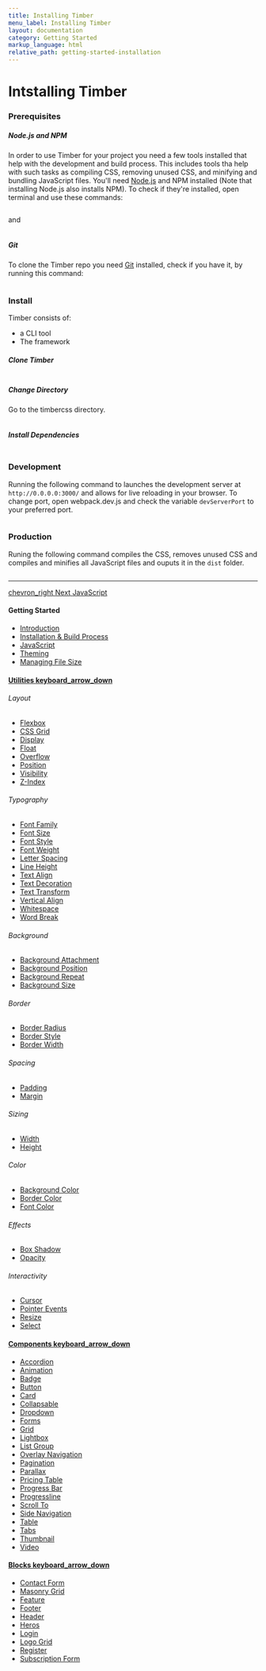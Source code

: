 ```yaml
---
title: Installing Timber
menu_label: Installing Timber
layout: documentation
category: Getting Started
markup_language: html
relative_path: getting-started-installation
---
```


<div class="section-block">
  <div class="row pt-40 pt-md-40">
    <!-- Content Inner -->
    <div class="col w-9/12 w-md-full order-2 content-inner">
      <h1 class="font-light">Intstalling Timber</h1>
      <h3 class="font-light">Prerequisites</h3>
      <h5>Node.js and NPM</h5>
      <p>In order to use Timber for your project you need a few tools installed that help with the development and build process. This includes tools tha help with such tasks as compiling CSS, removing unused CSS, and minifying and bundling JavaScript files. You'll need <a href="https://nodejs.org/en/download/">Node.js</a> and NPM installed (Note that installing Node.js also installs NPM). To check if they're installed, open terminal and use these commands:</p>
      <!-- code -->
      <div class="rounded p-20 overflow-y-scroll mb-20 bg-gradient-grey-ultralight border-l border-4 border-solid border-indigo">
        <pre class="m-0 language-js"><code class="inline-block scrolling-touch"><!--node -v
--></code></pre>
      </div>
      <!-- code -->
      <p>and</p>
      <!-- code -->
      <div class="rounded p-20 overflow-y-scroll mb-0 bg-gradient-grey-ultralight border-l border-4 border-solid border-indigo">
        <pre class="m-0 language-js"><code class="inline-block scrolling-touch"><!--npm -v
--></code></pre>
      </div>
      <!-- code -->
      <h5>Git</h5>
      <p>To clone the Timber repo you need <a href="https://help.github.com/en/articles/set-up-git#setting-up-git">Git</a> installed, check if you have it, by running this command:</p>
      <!-- code -->
      <div class="rounded p-20 overflow-y-scroll mb-0 bg-gradient-grey-ultralight border-l border-4 border-solid border-indigo">
        <pre class="m-0 language-js"><code class="inline-block scrolling-touch"><!--git --version
--></code></pre>
      </div>
      <!-- code -->
      <h3 class="font-light">Install</h3>
      <p>Timber consists of:</p>
      <ul>
        <li>a CLI tool</li>
        <li>The framework</li>
      </ul>
      <h5>Clone Timber</h5>
      <!-- code -->
      <div class="rounded p-20 overflow-y-scroll mb-0 bg-gradient-grey-ultralight border-l border-4 border-solid border-indigo">
        <pre class="m-0 language-js"><code class="inline-block scrolling-touch"><!--git clone https://github.com/ThemeMountain/timbercss
--></code></pre>
      </div>
      <!-- code -->
      <h5>Change Directory</h5>
      <p>Go to the timbercss directory.</p>
      <!-- code -->
      <div class="rounded p-20 overflow-y-scroll mb-0 bg-gradient-grey-ultralight border-l border-4 border-solid border-indigo">
        <pre class="m-0 language-js"><code class="inline-block scrolling-touch"><!--cd timbercss
--></code></pre>
      </div>
      <!-- code -->
      <h5>Install Dependencies</h5>
      <!-- code -->
      <div class="rounded p-20 overflow-y-scroll mb-0 bg-gradient-grey-ultralight border-l border-4 border-solid border-indigo">
        <pre class="m-0 language-js"><code class="inline-block scrolling-touch"><!--npm install
--></code></pre>
      </div>
      <!-- code -->
      <h3 class="font-light">Development</h3>
      <p>Running the following command to launches the development server at <code class="color-indigo font-bold">http://0.0.0.0:3000/</code> and allows for live reloading in your browser. To change port, open webpack.dev.js and check the variable <code class="color-indigo font-bold">devServerPort</code> to your preferred port.</p>
      <!-- code -->
      <div class="rounded p-20 overflow-y-scroll mb-0 bg-gradient-grey-ultralight border-l border-4 border-solid border-indigo">
        <pre class="m-0 language-js"><code class="inline-block scrolling-touch"><!--npm run build_lib_dev--></code></pre>
      </div>
      <!-- code -->
      <h3 class="font-light">Production</h3>
      <p>Runing the following command compiles the CSS, removes unused CSS and compiles and minifies all JavaScript files and ouputs it in the <code class="color-indigo font-bold">dist</code> folder.</p>
      <!-- code -->
      <div class="rounded p-20 overflow-y-scroll mb-0 bg-gradient-grey-ultralight border-l border-4 border-solid border-indigo">
        <pre class="m-0 language-js"><code class="inline-block scrolling-touch"><!--npm run build_lib_prod--></code></pre>
      </div>
      <!-- code -->
      <hr class="mt-50">
      <a href="getting-started-javascript.html" title="Next Page" class="pagination-link button border-none flex flex-row-reverse justify-start justify-sm-between w-auto pr-0 m-0 right bg-transparent bg-hover-transparent left-sm color-grey color-hover-grey-darkest">
        <span class="icon-material mr-0 ml-10">chevron_right</span>
        <span class="mt-0 mr-20">
          <span class="leading-none text-tiny uppercase">Next</span>
          <span class="block text-large">JavaScript</span>
        </span>
      </a>
    </div>
    <!-- Content Inner End -->
    <!-- Sidebar -->
    <aside id="collapsable-sidebar" class="col w-3/12 w-md-full order-1 sidebar left collapsable-target active-md inactive-md overflow-visible overflow-md-hidden">
      <div class="freeze pb-30 pst-100" data-extra-space-top="100" data-extra-space-bottom="0" data-push-section=".pagination-3">
        <div class="pb-30 border-md border-md-b border-md-2 border-grey-lightest">
          <div class="h-screen h-md-auto overflow-y-scroll">
            <h4 class="color-black">Getting Started</h4>
            <ul class="list-none">
              <li><a class="color-grey-dark color-hover-grey-darkest color-active-blue" href="getting-started-timber.html">Introduction</a></li>
              <li><a class="color-grey-dark color-hover-grey-darkest color-active-blue" href="getting-started-installation.html">Installation &amp; Build Process</a></li>
              <li><a class="color-grey-dark color-hover-grey-darkest color-active-blue" href="getting-started-javascript.html">JavaScript</a></li>
              <li><a class="color-grey-dark color-hover-grey-darkest color-active-blue" href="getting-started-theming.html">Theming</a></li>
              <li><a class="color-grey-dark color-hover-grey-darkest color-active-blue" href="getting-started-file-size.html">Managing File Size</a></li>
            </ul>
            <h4 class="mt-0"><a href="#collapsable-utilities" class="collapsable color-grey-dark color-active-black" data-include-margin="">Utilities <span class="icon-material mb-0">keyboard_arrow_down</span></a></h4>
            <div id="collapsable-utilities" class="collapsable-target">
              <div class="pb-10">
                <h6 class="uppercase tracking-wide">Layout</h6>
                <ul class="list-none">
                  <li><a class="color-grey-dark color-hover-grey-darkest color-active-blue" href="utilities/layout-flexbox.html">Flexbox</a></li>
                  <li><a class="color-grey-dark color-hover-grey-darkest color-active-blue" href="utilities/layout-css-grid.html">CSS Grid</a></li>
                  <li><a class="color-grey-dark color-hover-grey-darkest color-active-blue" href="utilities/layout-display.html">Display</a></li>
                  <li><a class="color-grey-dark color-hover-grey-darkest color-active-blue" href="utilities/layout-float.html">Float</a></li>
                  <li><a class="color-grey-dark color-hover-grey-darkest color-active-blue" href="utilities/layout-overflow.html">Overflow</a></li>
                  <li><a class="color-grey-dark color-hover-grey-darkest color-active-blue" href="utilities/layout-position.html">Position</a></li>
                  <li><a class="color-grey-dark color-hover-grey-darkest color-active-blue" href="utilities/layout-visibility.html">Visibility</a></li>
                  <li><a class="color-grey-dark color-hover-grey-darkest color-active-blue" href="utilities/layout-zindex.html">Z-Index</a></li>
                </ul>
                <h6 class="uppercase tracking-wide">Typography</h6>
                <ul class="list-none">
                  <li><a class="color-grey-dark color-hover-grey-darkest color-active-blue" href="utilities/typography-font-family.html">Font Family</a></li>
                  <li><a class="color-grey-dark color-hover-grey-darkest color-active-blue" href="utilities/typography-font-size.html">Font Size</a></li>
                  <li><a class="color-grey-dark color-hover-grey-darkest color-active-blue" href="utilities/typography-font-style.html">Font Style</a></li>
                  <li><a class="color-grey-dark color-hover-grey-darkest color-active-blue" href="utilities/typography-font-weight.html">Font Weight</a></li>
                  <li><a class="color-grey-dark color-hover-grey-darkest color-active-blue" href="utilities/typography-letter-spacing.html">Letter Spacing</a></li>
                  <li><a class="color-grey-dark color-hover-grey-darkest color-active-blue" href="utilities/typography-line-height.html">Line Height</a></li>
                  <li><a class="color-grey-dark color-hover-grey-darkest color-active-blue" href="utilities/typography-text-align.html">Text Align</a></li>
                  <li><a class="color-grey-dark color-hover-grey-darkest color-active-blue" href="utilities/typography-text-decoration.html">Text Decoration</a></li>
                  <li><a class="color-grey-dark color-hover-grey-darkest color-active-blue" href="utilities/typography-text-transform.html">Text Transform</a></li>
                  <li><a class="color-grey-dark color-hover-grey-darkest color-active-blue" href="utilities/typography-vertical-align.html">Vertical Align</a></li>
                  <li><a class="color-grey-dark color-hover-grey-darkest color-active-blue" href="utilities/typography-whitespace.html">Whitespace</a></li>
                  <li><a class="color-grey-dark color-hover-grey-darkest color-active-blue" href="utilities/typography-wordbreak.html">Word Break</a></li>
                </ul>
                <h6 class="uppercase tracking-wide">Background</h6>
                <ul class="list-none">
                  <li><a class="color-grey-dark color-hover-grey-darkest color-active-blue" href="utilities/background-attachment.html">Background Attachment</a></li>
                  <li><a class="color-grey-dark color-hover-grey-darkest color-active-blue" href="utilities/background-position.html">Background Position</a></li>
                  <li><a class="color-grey-dark color-hover-grey-darkest color-active-blue" href="utilities/background-repeat.html">Background Repeat</a></li>
                  <li><a class="color-grey-dark color-hover-grey-darkest color-active-blue" href="utilities/background-size.html">Background Size</a></li>
                </ul>
                <h6 class="uppercase tracking-wide">Border</h6>
                <ul class="list-none">
                  <li><a class="color-grey-dark color-hover-grey-darkest color-active-blue" href="utilities/border-radius.html">Border Radius</a></li>
                  <li><a class="color-grey-dark color-hover-grey-darkest color-active-blue" href="utilities/border-style.html">Border Style</a></li>
                  <li><a class="color-grey-dark color-hover-grey-darkest color-active-blue" href="utilities/border-width.html">Border Width</a></li>
                </ul>
                <h6 class="uppercase tracking-wide">Spacing</h6>
                <ul class="list-none">
                  <li><a class="color-grey-dark color-hover-grey-darkest color-active-blue" href="utilities/spacing-padding.html">Padding</a></li>
                  <li><a class="color-grey-dark color-hover-grey-darkest color-active-blue" href="utilities/spacing-margin.html">Margin</a></li>
                </ul>
                <h6 class="uppercase tracking-wide">Sizing</h6>
                <ul class="list-none">
                  <li><a class="color-grey-dark color-hover-grey-darkest color-active-blue" href="utilities/sizing-width.html">Width</a></li>
                  <li><a class="color-grey-dark color-hover-grey-darkest color-active-blue" href="utilities/sizing-height.html">Height</a></li>
                </ul>
                <h6 class="uppercase tracking-wide">Color</h6>
                <ul class="list-none">
                  <li><a class="color-grey-dark color-hover-grey-darkest color-active-blue" href="utilities/color-background.html">Background Color</a></li>
                  <li><a class="color-grey-dark color-hover-grey-darkest color-active-blue" href="utilities/color-border.html">Border Color</a></li>
                  <li><a class="color-grey-dark color-hover-grey-darkest color-active-blue" href="utilities/color.html">Font Color</a></li>
                </ul>
                <h6 class="uppercase tracking-wide">Effects</h6>
                <ul class="list-none">
                  <li><a class="color-grey-dark color-hover-grey-darkest color-active-blue" href="utilities/effects-box-shadow.html">Box Shadow</a></li>
                  <li><a class="color-grey-dark color-hover-grey-darkest color-active-blue" href="utilities/effects-opacity.html">Opacity</a></li>
                </ul>
                <h6 class="uppercase tracking-wide">Interactivity</h6>
                <ul class="list-none">
                  <li><a class="color-grey-dark color-hover-grey-darkest color-active-blue" href="utilities/interactivity-cursor.html">Cursor</a></li>
                  <li><a class="color-grey-dark color-hover-grey-darkest color-active-blue" href="utilities/interactivity-pointer-events.html">Pointer Events</a></li>
                  <li><a class="color-grey-dark color-hover-grey-darkest color-active-blue" href="utilities/interactivity-resize.html">Resize</a></li>
                  <li><a class="color-grey-dark color-hover-grey-darkest color-active-blue" href="utilities/interactivity-select.html">Select</a></li>
                </ul>
              </div>
            </div>
            <h4 class="mt-0"><a href="#collapsable-components" class="collapsable color-grey-dark color-active-black" data-include-margin="">Components <span class="icon-material mb-0">keyboard_arrow_down</span></a></h4>
            <div id="collapsable-components" class="collapsable-target">
              <div class="pb-10">
                <ul class="list-none">
                  <li><a class="color-grey-dark color-hover-grey-darkest color-active-blue" href="components/component-accordion.html">Accordion</a></li>
                  <li><a class="color-grey-dark color-hover-grey-darkest color-active-blue" href="components/component-animation.html">Animation</a></li>
                  <li><a class="color-grey-dark color-hover-grey-darkest color-active-blue" href="components/component-badge.html">Badge</a></li>
                  <li><a class="color-grey-dark color-hover-grey-darkest color-active-blue" href="components/component-button.html">Button</a></li>
                  <li><a class="color-grey-dark color-hover-grey-darkest color-active-blue" href="components/component-card.html">Card</a></li>
                  <li><a class="color-grey-dark color-hover-grey-darkest color-active-blue" href="components/component-collapsable.html">Collapsable</a></li>
                  <li><a class="color-grey-dark color-hover-grey-darkest color-active-blue" href="components/component-dropdown.html">Dropdown</a></li>
                  <li><a class="color-grey-dark color-hover-grey-darkest color-active-blue" href="components/component-form.html">Forms</a></li>
                  <li><a class="color-grey-dark color-hover-grey-darkest color-active-blue" href="components/component-grid.html">Grid</a></li>
                  <li><a class="color-grey-dark color-hover-grey-darkest color-active-blue" href="components/component-lightbox.html">Lightbox</a></li>
                  <li><a class="color-grey-dark color-hover-grey-darkest color-active-blue" href="components/component-list.html">List Group</a></li>
                  <li><a class="color-grey-dark color-hover-grey-darkest color-active-blue" href="components/component-overlay-navigation.html">Overlay Navigation</a></li>
                  <li><a class="color-grey-dark color-hover-grey-darkest color-active-blue" href="components/component-pagination.html">Pagination</a></li>
                  <li><a class="color-grey-dark color-hover-grey-darkest color-active-blue" href="components/component-parallax.html">Parallax</a></li>
                  <li><a class="color-grey-dark color-hover-grey-darkest color-active-blue" href="components/component-pricing-table.html">Pricing Table</a></li>
                  <li><a class="color-grey-dark color-hover-grey-darkest color-active-blue" href="components/component-progress-bar.html">Progress Bar</a></li>
                  <li><a class="color-grey-dark color-hover-grey-darkest color-active-blue" href="components/component-progressline.html">Progressline</a></li>
                  <li><a class="color-grey-dark color-hover-grey-darkest color-active-blue" href="components/component-scroll-to.html">Scroll To</a></li>
                  <li><a class="color-grey-dark color-hover-grey-darkest color-active-blue" href="components/component-side-navigation.html">Side Navigation</a></li>
                  <li><a class="color-grey-dark color-hover-grey-darkest color-active-blue" href="components/component-table.html">Table</a></li>
                  <li><a class="color-grey-dark color-hover-grey-darkest color-active-blue" href="components/component-tabs.html">Tabs</a></li>
                  <li><a class="color-grey-dark color-hover-grey-darkest color-active-blue" href="components/component-thumbnail.html">Thumbnail</a></li>
                  <li><a class="color-grey-dark color-hover-grey-darkest color-active-blue" href="components/component-video.html">Video</a></li>
                </ul>
              </div>
            </div>
            <h4 class="mt-0"><a href="#collapsable-partials" class="collapsable color-grey-dark color-active-black" data-include-margin="">Blocks <span class="icon-material mb-0">keyboard_arrow_down</span></a></h4>
            <div id="collapsable-partials" class="collapsable-target">
              <div class="pb-10">
                <ul class="list-none">
                  <li><a class="color-grey-dark color-hover-grey-darkest color-active-blue" href="blocks/block-contact-form.html">Contact Form</a></li>
                  <li><a class="color-grey-dark color-hover-grey-darkest color-active-blue" href="blocks/block-masonry-grid.html">Masonry Grid</a></li>
                  <li><a class="color-grey-dark color-hover-grey-darkest color-active-blue" href="blocks/block-feature.html">Feature</a></li>
                  <li><a class="color-grey-dark color-hover-grey-darkest color-active-blue" href="blocks/block-footer.html">Footer</a></li>
                  <li><a class="color-grey-dark color-hover-grey-darkest color-active-blue" href="blocks/block-header.html">Header</a></li>
                  <li><a class="color-grey-dark color-hover-grey-darkest color-active-blue" href="blocks/block-heros.html">Heros</a></li>
                  <li><a class="color-grey-dark color-hover-grey-darkest color-active-blue" href="blocks/block-login.html">Login</a></li>
                  <li><a class="color-grey-dark color-hover-grey-darkest color-active-blue" href="blocks/block-logo-grid.html">Logo Grid</a></li>
                  <li><a class="color-grey-dark color-hover-grey-darkest color-active-blue" href="blocks/block-register.html">Register</a></li>
                  <li><a class="color-grey-dark color-hover-grey-darkest color-active-blue" href="blocks/block-subscription-form.html">Subscription Form</a></li>
                </ul>
              </div>
            </div>
          </div>
        </div>
      </div>
    </aside>
    <!-- Sidebar End -->
  </div>
</div>
